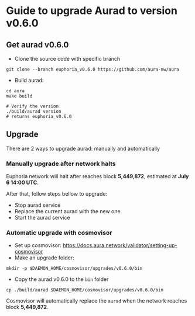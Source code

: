 # Guide to upgrade Aurad to version v0.6.0

## Get aurad v0.6.0

- Clone the source code with specific branch

```
git clone --branch euphoria_v0.6.0 https://github.com/aura-nw/aura
```

- Build aurad:
```
cd aura
make build

# Verify the version
./build/aurad version
# returns euphoria_v0.6.0
```
## Upgrade

There are 2 ways to upgrade aurad: manually and automatically

### Manually upgrade after network halts

Euphoria network will halt after reaches block **5,449,872**, estimated at **July 6 14:00 UTC**.

After that, follow steps bellow to upgrade:
- Stop aurad service
- Replace the current aurad with the new one
- Start the aurad service

### Automatic upgrade with cosmovisor
- Set up cosmovisor: https://docs.aura.network/validator/setting-up-cosmovisor
- Make an upgrade folder:
```
mkdir -p $DAEMON_HOME/cosmovisor/upgrades/v0.6.0/bin
```
- Copy the aurad v0.6.0 to the `bin` folder
```
cp ./build/aurad $DAEMON_HOME/cosmovisor/upgrades/v0.6.0/bin
```

Cosmovisor will automatically replace the `aurad` when the network reaches block **5,449,872**.
